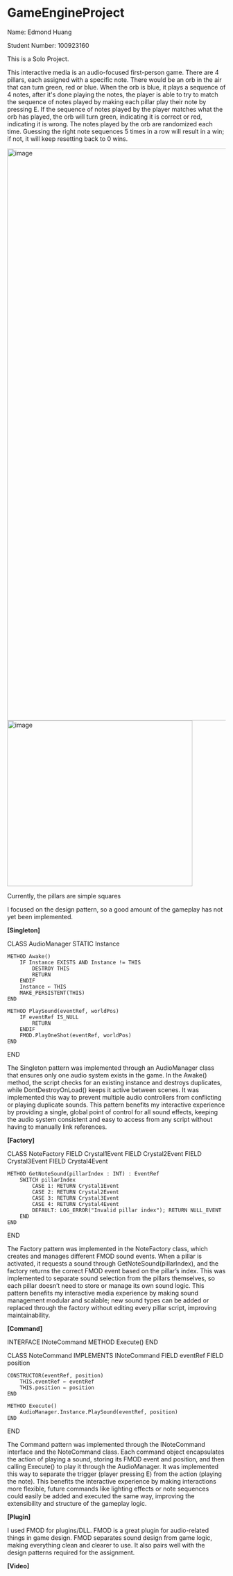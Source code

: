 # GameEngineProject

Name: Edmond Huang

Student Number: 100923160

This is a Solo Project.

This interactive media is an audio-focused first-person game. There are 4 pillars, each assigned with a specific note. There would be an orb in the air that can turn green, red or blue. When the orb is blue, it plays a sequence of 4 notes, after it's done playing the notes, the player is able to try to match the sequence of notes played by making each pillar play their note by pressing E. If the sequence of notes played by the player matches what the orb has played, the orb will turn green, indicating it is correct or red, indicating it is wrong. The notes played by the orb are randomized each time. Guessing the right note sequences 5 times in a row will result in a win; if not, it will keep resetting back to 0 wins.

<img width="2362" height="1318" alt="image" src="https://github.com/user-attachments/assets/b54385ba-be88-4d0d-a959-6ffed14b46bd" />


<img width="427" height="382" alt="image" src="https://github.com/user-attachments/assets/f54db430-df48-45c0-9c61-7f21a80002b3" />

Currently, the pillars are simple squares

I focused on the design pattern, so a good amount of the gameplay has not yet been implemented.

**[Singleton]**

CLASS AudioManager
    STATIC Instance

    METHOD Awake()
        IF Instance EXISTS AND Instance != THIS
            DESTROY THIS
            RETURN
        ENDIF
        Instance ← THIS
        MAKE_PERSISTENT(THIS)
    END

    METHOD PlaySound(eventRef, worldPos)
        IF eventRef IS_NULL
            RETURN
        ENDIF
        FMOD.PlayOneShot(eventRef, worldPos)
    END
END

The Singleton pattern was implemented through an AudioManager class that ensures only one audio system exists in the game. In the Awake() method, the script checks for an existing instance and destroys duplicates, while DontDestroyOnLoad() keeps it active between scenes. It was implemented this way to prevent multiple audio controllers from conflicting or playing duplicate sounds. This pattern benefits my interactive experience by providing a single, global point of control for all sound effects, keeping the audio system consistent and easy to access from any script without having to manually link references.

**[Factory]**

CLASS NoteFactory
    FIELD Crystal1Event
    FIELD Crystal2Event
    FIELD Crystal3Event
    FIELD Crystal4Event

    METHOD GetNoteSound(pillarIndex : INT) : EventRef
        SWITCH pillarIndex
            CASE 1: RETURN Crystal1Event
            CASE 2: RETURN Crystal2Event
            CASE 3: RETURN Crystal3Event
            CASE 4: RETURN Crystal4Event
            DEFAULT: LOG_ERROR("Invalid pillar index"); RETURN NULL_EVENT
        END
    END
END

The Factory pattern was implemented in the NoteFactory class, which creates and manages different FMOD sound events. When a pillar is activated, it requests a sound through GetNoteSound(pillarIndex), and the factory returns the correct FMOD event based on the pillar’s index. This was implemented to separate sound selection from the pillars themselves, so each pillar doesn’t need to store or manage its own sound logic. This pattern benefits my interactive media experience by making sound management modular and scalable; new sound types can be added or replaced through the factory without editing every pillar script, improving maintainability.

**[Command]**

INTERFACE INoteCommand
    METHOD Execute()
END

CLASS NoteCommand IMPLEMENTS INoteCommand
    FIELD eventRef
    FIELD position

    CONSTRUCTOR(eventRef, position)
        THIS.eventRef ← eventRef
        THIS.position ← position
    END

    METHOD Execute()
        AudioManager.Instance.PlaySound(eventRef, position)
    END
END

The Command pattern was implemented through the INoteCommand interface and the NoteCommand class. Each command object encapsulates the action of playing a sound, storing its FMOD event and position, and then calling Execute() to play it through the AudioManager. It was implemented this way to separate the trigger (player pressing E) from the action (playing the note). This benefits the interactive experience by making interactions more flexible, future commands like lighting effects or note sequences could easily be added and executed the same way, improving the extensibility and structure of the gameplay logic.

**[Plugin]**

I used FMOD for plugins/DLL. FMOD is a great plugin for audio-related things in game design. FMOD separates sound design from game logic, making everything clean and clearer to use. It also pairs well with the design patterns required for the assignment.

**[Video]**

